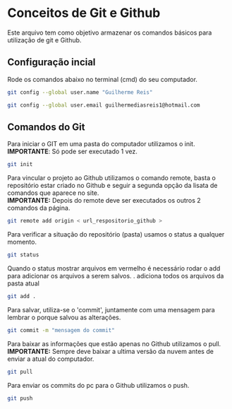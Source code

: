 # Conceitos de Git e Github
Este arquivo tem como objetivo armazenar os comandos básicos para utilização de git e Github.

## Configuração incial
Rode os comandos abaixo no terminal (cmd) do seu computador.
```bash
git config --global user.name "Guilherme Reis"

git config --global user.email guilhermediasreis1@hotmail.com
``` 

## Comandos do Git
Para iniciar o GIT em uma pasta do computador utilizamos o init.
**IMPORTANTE**: Só pode ser executado 1 vez.
``` bash
git init
```
Para vincular o projeto ao Github utilizamos o comando remote, basta o repositório estar criado no Github e seguir a segunda opção da lisata
de comandos que aparece no site. <br>
**IMPORTANTE:** Depois do remote deve ser executados os outros 2 comandos da página.
``` bash
git remote add origin < url_respositorio_github >
```


Para verificar a situação do repositório (pasta) usamos o status a qualquer momento.
``` bash
git status
```

Quando o status mostrar arquivos em vermelho é necessário rodar o add para adicionar os arquivos a serem salvos.
. adiciona todos os arquivos da pasta atual
``` bash
git add .

```
Para salvar, utiliza-se o 'commit', juntamente com uma mensagem para lembrar o porque salvou as alterações.
``` bash
git commit -m "mensagem do commit"
```

Para baixar as informações que estão apenas no Github utilizamos o pull. <br>
**IMPORTANTE:** Sempre deve baixar a ultima versão da  nuvem antes de enviar a atual do computador.
``` bash
git pull
```

Para enviar os commits do pc para o Github utilizamos o push.
``` bash
git push
```

